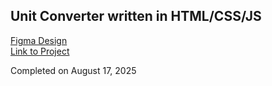 ## Unit Converter written in HTML/CSS/JS
[Figma Design](https://www.figma.com/design/cqtGul0V8RFXY4vTcIv1Kc/Unit-Conversion?node-id=0-1&p=f&t=zIhuo5VVR6uPW9oX-0)
<br>
[Link to Project](https://gleeful-narwhal-e8178e.netlify.app/)

Completed on August 17, 2025
